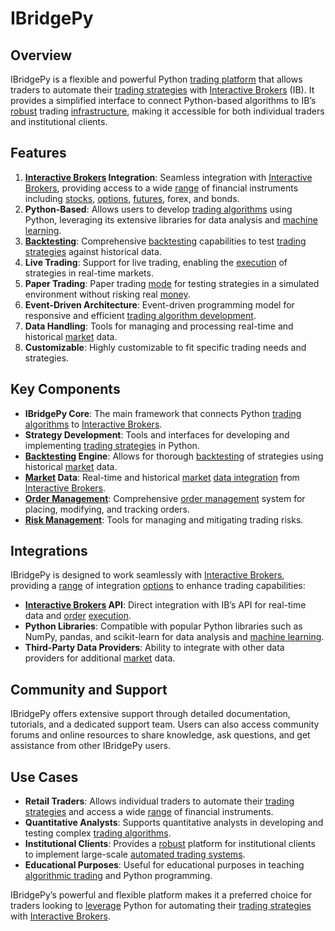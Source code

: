 # IBridgePy

## Overview
IBridgePy is a flexible and powerful Python [trading platform](../t/trading_platform.md) that allows traders to automate their [trading strategies](../t/trading_strategies.md) with [Interactive Brokers](../i/interactive_brokers.md) (IB). It provides a simplified interface to connect Python-based algorithms to IB’s [robust](../r/robust.md) trading [infrastructure](../i/infrastructure.md), making it accessible for both individual traders and institutional clients.

## Features
1. **[Interactive Brokers](../i/interactive_brokers.md) Integration**: Seamless integration with [Interactive Brokers](../i/interactive_brokers.md), providing access to a wide [range](../r/range.md) of financial instruments including [stocks](../s/stock.md), [options](../o/options.md), [futures](../f/futures.md), forex, and bonds.
2. **Python-Based**: Allows users to develop [trading algorithms](../t/trading_algorithms.md) using Python, leveraging its extensive libraries for data analysis and [machine learning](../m/machine_learning.md).
3. **[Backtesting](../b/backtesting.md)**: Comprehensive [backtesting](../b/backtesting.md) capabilities to test [trading strategies](../t/trading_strategies.md) against historical data.
4. **Live Trading**: Support for live trading, enabling the [execution](../e/execution.md) of strategies in real-time markets.
5. **Paper Trading**: Paper trading [mode](../m/mode.md) for testing strategies in a simulated environment without risking real [money](../m/money.md).
6. **Event-Driven Architecture**: Event-driven programming model for responsive and efficient [trading algorithm development](../t/trading_algorithm_development.md).
7. **Data Handling**: Tools for managing and processing real-time and historical [market](../m/market.md) data.
8. **Customizable**: Highly customizable to fit specific trading needs and strategies.

## Key Components
- **IBridgePy Core**: The main framework that connects Python [trading algorithms](../t/trading_algorithms.md) to [Interactive Brokers](../i/interactive_brokers.md).
- **Strategy Development**: Tools and interfaces for developing and implementing [trading strategies](../t/trading_strategies.md) in Python.
- **[Backtesting](../b/backtesting.md) Engine**: Allows for thorough [backtesting](../b/backtesting.md) of strategies using historical [market](../m/market.md) data.
- **[Market](../m/market.md) Data**: Real-time and historical [market](../m/market.md) [data integration](../d/data_integration.md) from [Interactive Brokers](../i/interactive_brokers.md).
- **[Order Management](../o/order_management_in_trading.md)**: Comprehensive [order management](../o/order_management_in_trading.md) system for placing, modifying, and tracking orders.
- **[Risk Management](../r/risk_management.md)**: Tools for managing and mitigating trading risks.

## Integrations
IBridgePy is designed to work seamlessly with [Interactive Brokers](../i/interactive_brokers.md), providing a [range](../r/range.md) of integration [options](../o/options.md) to enhance trading capabilities:

- **[Interactive Brokers](../i/interactive_brokers.md) API**: Direct integration with IB’s API for real-time data and [order](../o/order.md) [execution](../e/execution.md).
- **Python Libraries**: Compatible with popular Python libraries such as NumPy, pandas, and scikit-learn for data analysis and [machine learning](../m/machine_learning.md).
- **Third-Party Data Providers**: Ability to integrate with other data providers for additional [market](../m/market.md) data.

## Community and Support
IBridgePy offers extensive support through detailed documentation, tutorials, and a dedicated support team. Users can also access community forums and online resources to share knowledge, ask questions, and get assistance from other IBridgePy users.

## Use Cases
- **Retail Traders**: Allows individual traders to automate their [trading strategies](../t/trading_strategies.md) and access a wide [range](../r/range.md) of financial instruments.
- **Quantitative Analysts**: Supports quantitative analysts in developing and testing complex [trading algorithms](../t/trading_algorithms.md).
- **Institutional Clients**: Provides a [robust](../r/robust.md) platform for institutional clients to implement large-scale [automated trading systems](../a/automated_trading_systems.md).
- **Educational Purposes**: Useful for educational purposes in teaching [algorithmic trading](../a/algorithmic_trading.md) and Python programming.

IBridgePy’s powerful and flexible platform makes it a preferred choice for traders looking to [leverage](../l/leverage.md) Python for automating their [trading strategies](../t/trading_strategies.md) with [Interactive Brokers](../i/interactive_brokers.md).
